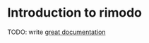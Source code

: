 # Introduction to rimodo

TODO: write [great documentation](http://jacobian.org/writing/what-to-write/)
